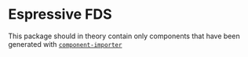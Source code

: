 # Espressive FDS

This package should in theory contain only components that have been generated with [`component-importer`](https://github.com/framer/component-importer)
